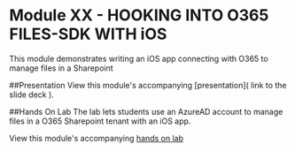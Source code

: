 Module XX - HOOKING INTO O365 FILES-SDK WITH iOS
===============================================

This module demonstrates writing an iOS app connecting with O365 to manage files in a Sharepoint

##Presentation
View this module's accompanying [presentation]( link to the slide deck ).

##Hands On Lab
The lab lets students use an AzureAD account to manage files in a O365 Sharepoint tenant with an iOS app.

View this module's accompanying [hands on lab](hands-on-lab.md)
